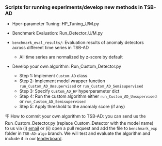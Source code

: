 ### Scripts for running experiments/develop new methods in TSB-AD

* Hper-parameter Tuning: HP_Tuning_U/M.py

* Benchmark Evaluation: Run_Detector_U/M.py

* `benchmark_eval_results/`: Evaluation results of anomaly detectors across different time series in TSB-AD
    * All time series are normalized by z-score by default

* Develop your own algorithm: Run_Custom_Detector.py
    * Step 1: Implement `Custom_AD` class
    * Step 2: Implement model wrapper function `run_Custom_AD_Unsupervised` or `run_Custom_AD_Semisupervised`
    * Step 3: Specify `Custom_AD_HP` hyperparameter dict
    * Step 4: Run the custom algorithm either `run_Custom_AD_Unsupervised` or `run_Custom_AD_Semisupervised`
    * Step 5: Apply threshold to the anomaly score (if any)

🪧 How to commit your own algorithm to TSB-AD: you can send us the Run_Custom_Detector.py (replace Custom_Detector with the model name) to us via (i) [email](liu.11085@osu.edu) or (ii) open a pull request and add the file to `benchmark_exp` folder in `TSB-AD-algo` branch. We will test and evaluate the algorithm and include it in our [leaderboard](https://thedatumorg.github.io/TSB-AD/).